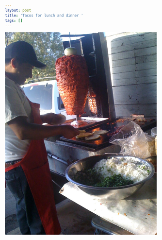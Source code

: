 ```yaml
---
layout: post
title: 'Tacos for lunch and dinner '
tags: []
---
```


<p>
<div class='p_embed p_image_embed'>
<img alt="Image" height="667" src="/images/27624107-image.jpg" width="500" />

</div>
</p>
